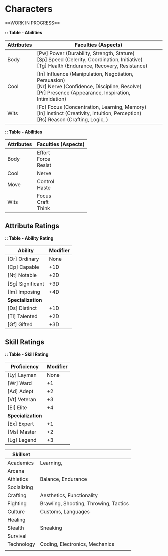 # Characters



==WORK IN PROGRESS==



**:: Table - Abilities**

| Attributes | Faculties (Aspects)                                          |
| ---------- | ------------------------------------------------------------ |
| Body       | [Pw] Power (Durability, Strength, Stature)<br />[Sp] Speed (Celerity, Coordination, Initiative)<br />[Tg] Health (Endurance, Recovery, Resistance) |
| Cool       | [In] Influence (Manipulation, Negotiation, Persuasion)<br />[Nr] Nerve (Confidence, Discipline, Resolve)<br />[Pr] Presence (Appearance, Inspiration, Intimidation) |
| Wits       | [Fc] Focus (Concentration, Learning, Memory)<br />[In] Instinct (Creativity, Intuition, Perception)<br />[Rs] Reason (Crafting, Logic, ) |



**:: Table - Abilities**

| Attributes | Faculties (Aspects)           |
| ---------- | ----------------------------- |
| Body       | Effort<br />Force<br />Resist |
| Cool       | Nerve<br />                   |
| Move       | Control<br />Haste            |
| Wits       | Focus<br />Craft<br />Think   |



## Attribute Ratings

**:: Table - Ability Rating**

| **Ability**        | **Modifier** |
| ------------------ | ------------ |
| [Or] Ordinary      | None         |
| [Cp] Capable       | +1D          |
| [Nt] Notable       | +2D          |
| [Sg] Significant   | +3D          |
| [Im] Imposing      | +4D          |
| **Specialization** |              |
| [Ds] Distinct      | +1D          |
| [Tl] Talented      | +2D          |
| [Gf] Gifted        | +3D          |



## Skill Ratings

**:: Table - Skill Rating**

| **Proficiency**    | **Modifier** |
| ------------------ | ------------ |
| [Ly] Layman        | None         |
| [Wr] Ward          | +1           |
| [Ad] Adept         | +2           |
| [Vt] Veteran       | +3           |
| [El] Elite         | +4           |
| **Specialization** |              |
| [Ex] Expert        | +1           |
| [Ms] Master        | +2           |
| [Lg] Legend        | +3           |



| Skillset    |                                       |
| ----------- | ------------------------------------- |
| Academics   | Learning,                             |
| Arcana      |                                       |
| Athletics   | Balance, Endurance                    |
| Socializing |                                       |
| Crafting    | Aesthetics, Functionality             |
| Fighting    | Brawling, Shooting, Throwing, Tactics |
| Culture     | Customs, Languages                    |
| Healing     |                                       |
| Stealth     | Sneaking                              |
| Survival    |                                       |
| Technology  | Coding, Electronics, Mechanics        |
|             |                                       |
